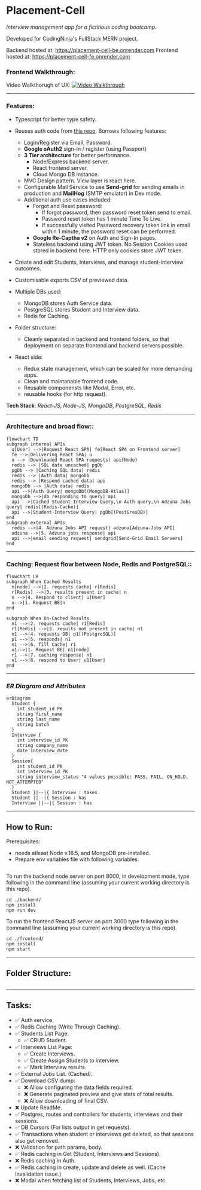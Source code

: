 # **Placement-Cell**

_Interview management app for a fictitious coding bootcamp._

Developed for CodingNinja's FullStack MERN project.

Backend hosted at: https://placement-cell-be.onrender.com
Frontend hosted at: https://placement-cell-fe.onrender.com

### **Frontend Walkthrough:** 

Video Walkthorugh of UX:
[![Video Walkthrough](https://img.youtube.com/vi/hXLodKNI_GY/maxresdefault.jpg)](https://youtu.be/hXLodKNI_GY)

---
### **Features:** 
- Typescript for better type safety.
- Reuses auth code from [this repo](https://github.com/piyush-mishra-pm/auth-node-react). Borrows following features:
  - Login/Register via Email, Password.
  - **Google oAuth2** sign-in / register (using Passport)
  - **3 Tier architecture** for better performance.
    - Node/Express backend server.
    - React frontend server.
    - Cloud Mongo DB instance.
  - MVC Design pattern. View layer is react here.
  - Configurable Mail Service to use **Send-grid** for sending emails in production and **MailHog** (SMTP emulator) in Dev mode.
  - Additional auth use cases included:
    - Forgot and Reset password:
      - If forgot password, then password reset token send to email.
      - Password reset token has 1 minute Time To Live.
      - If successfully visited Password recovery token link in email within 1 minute, the password reset can be performed.
    - **Google Re-Captha v2** on Auth and Sign-In pages.
    - Stateless backend using JWT token. No Session Cookies used stored in backend here. HTTP only cookies store JWT token.
- Create and edit Students, Interviews, and manage student-interview outcomes.
- Customisable exports CSV of previewed data.
- Multiple DBs used:
  - MongoDB stores Auth Service data.
  - PostgreSQL stores Student and Interview data.
  - Redis for Caching.

- Folder structure:
  - Cleanly separated in backend and frontend folders, so that deployment on separate frontend and backend servers possible.

- React side:
  - Redux state management, which can be scaled for more demanding apps.
  - Clean and maintanable frontend code.
  - Reusable componensts like Modal, Error, etc.
  - reusable hooks (for http request).

**Tech Stack**: *React-JS, Node-JS, MongoDB, PostgreSQL, Redis*

---
### **Architecture and broad flow:**:
```mermaid
flowchart TD
subgraph internal APIs
  u[User] -->|Request React SPA| fe[React SPA on Frontend server]
  fe -->|Delivering React SPA| u
  u --> |Downloaded React SPA requests| api{Node}
  redis --> |SQL data uncached| pgDb
  pgDb --> |Caching SQL data| redis
  redis --> |Auth data| mongoDb
  redis --> |Respond cached data| api
  mongoDb --> |Auth data| redis
  api -->|Auth Query| mongoDb[(MongoDB-Atlas)]
  mongoDb -->|db responding to query| api
  api -->|Cached Student-Interview Query,\n Auth query,\n Adzuna Jobs query| redis[(Redis-Cache)]
  api -->|Student-Interview Query| pgDb[(PostGresDB)]
end
subgraph external APIs
  redis -->|4. Adzuna Jobs API request| adzuna[Adzuna-Jobs API]
  adzuna -->|5. Adzuna jobs response| api
  api -->|email sending request| sendgrid[Send-Grid Email Servers]
end
```
---
### **Caching: Request flow between Node, Redis and PostgreSQL:**:
```mermaid
flowchart LR
subgraph When Cached Results
  n[node] -->|2. requests cache| r[Redis]
  r[Redis] -->|3. results present in cache| n
  n -->|4. Respond to client| u[User]
  u-->|1. Request BE|n
end

subgraph When Un-Cached Results  
  n1 -->|2. requests cache| r1[Redis]  
  r1[Redis] -->|3. results not present in cache| n1
  n1 -->|4. requests DB| p1[(PostgreSQL)]
  p1 -->|5. responds| n1
  n1 -->|6. fill Cache| r1
  u1-->|1. Request BE| n1[node]
  r1 -->|7. caching response| n1
  n1 -->|8. respond to User| u1[User]
end
```
---
### ***ER Diagram and Attributes***
```mermaid
erDiagram
  Student {
    int student_id PK
    string first_name
    string last_name
    string batch
  }
  Interview {
    int interview_id PK
    string company_name
    date interview_date
  }
  Session{
    int student_id PK
    int interview_id PK
    string interview_status "4 values possible: PASS, FAIL, ON_HOLD, NOT_ATTEMPTED"
  }
  Student }|--|{ Interview : takes
  Student ||--|{ Session : has
  Interview ||--|{ Session : has
```

---

## **How to Run**:
Prerequisites: 
- needs atleast Node v.16.5, and MongoDB pre-installed.
- Prepare env variables file with following variables.
```
```

To run the backend node server on port 8000, in development mode, type following in the command line (assuming your current working directory is this repo).
```
cd ./backend/
npm install
npm run dev
```

To run the frontend ReactJS server on port 3000 type following in the command line (assuming your current working directory is this repo).

```
cd ./frontend/
npm install
npm start
```
---
## **Folder Structure**:
```

```
---
## **Tasks**:
- ✅ Auth service.
- ✅ Redis Caching (Write Through Caching).
- ✅ Students List Page:
  - ✅ CRUD Student.
- ✅ Interviews List Page:
  - ✅ Create Interviews.
  - ✅ Create Assign Students to interview.
  - ✅ Mark Interview results.
- ✅ External Jobs List. (Cached).
- ✅ Download CSV dump:
  - ❌ Allow configuring the data fields required.
  - ❌ Generate paginated preview and give stats of total results.
  - ❌ Allow downloading of final CSV.
- ❌ Update ReadMe.
- ✅ Postgres, routes and controllers for students, interviews and their sessions.
- ✅ DB Cursors (For lists output in get requests).
- ✅ Transactions when student or interviews get deleted, so that sessions also get removed.
- ❌ Validation for path params, body.
- ✅ Redis caching in Get (Student, Interviews and Sessions).
- ❌ Redis caching in Auth.
- ✅ Redis caching in create, update and delete as well. (Cache Invalidation issue.)
- ❌ Modal when fetching list of Students, Interviews, Jobs, etc.